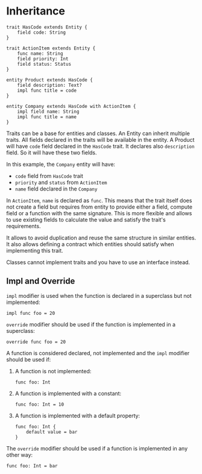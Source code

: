 # Inheritance

```dsl
trait HasCode extends Entity { 
    field code: String 
} 

trait ActionItem extends Entity { 
    func name: String 
    field priority: Int 
    field status: Status 
} 

entity Product extends HasCode { 
    field description: Text?
    impl func title = code
} 

entity Company extends HasCode with ActionItem { 
    impl field name: String 
    impl func title = name
}
```

Traits can be a base for entities and classes. An Entity can inherit multiple traits. All fields declared in the traits will be available in the entity. A Product will have `code` field declared in the `HasCode` trait. It declares also `description` field. So it will have these two fields.

In this example, the `Company` entity will have:
- `code` field from `HasCode` trait
- `priority` and `status` from `ActionItem`
- `name` field declared in the `Company`

In `ActionItem`, `name` is declared as `func`. This means that the trait itself does not create a field but requires from entity to provide either a field, compute field or a function with the same signature. This is more flexible and allows to use existing fields to calculate the value and satisfy the trait's requirements.

It allows to avoid duplication and reuse the same structure in similar entities. It also allows defining a contract which entities should satisfy when implementing this trait.

Classes cannot implement traits and you have to use an interface instead.

## Impl and Override

`impl` modifier is used when the function is declared in a superclass but not implemented:

```dsl
impl func foo = 20
```

`override` modifier should be used if the function is implemented in a superclass:

```dsl
override func foo = 20
```

A function is considered declared, not implemented and the `impl` modifier should be used if:

1. A function is not implemented:
    ```dsl
    func foo: Int
    ```

2. A function is implemented with a constant:
    ```dsl
    func foo: Int = 10
    ```

3. A function is implemented with a default property:
    ```dsl
    func foo: Int {
        default value = bar
    }
    ```

The `override` modifier should be used if a function is implemented in any other way:

```dsl
func foo: Int = bar
```